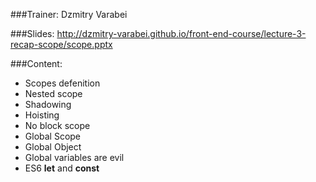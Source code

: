###Trainer: Dzmitry Varabei

###Slides:
http://dzmitry-varabei.github.io/front-end-course/lecture-3-recap-scope/scope.pptx

###Content:
- Scopes defenition
- Nested scope
- Shadowing
- Hoisting
- No block scope
- Global Scope
- Global Object
- Global variables are evil
- ES6 __let__ and __const__
